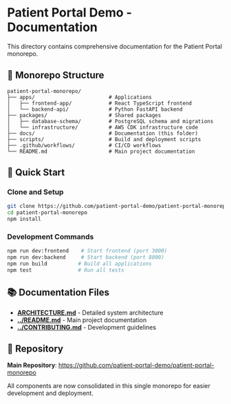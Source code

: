 # Patient Portal Demo - Documentation

This directory contains comprehensive documentation for the Patient Portal monorepo.

## 📁 Monorepo Structure

```
patient-portal-monorepo/
├── apps/                        # Applications
│   ├── frontend-app/            # React TypeScript frontend
│   └── backend-api/             # Python FastAPI backend
├── packages/                    # Shared packages
│   ├── database-schema/         # PostgreSQL schema and migrations
│   └── infrastructure/          # AWS CDK infrastructure code
├── docs/                        # Documentation (this folder)
├── scripts/                     # Build and deployment scripts
├── .github/workflows/           # CI/CD workflows
└── README.md                    # Main project documentation
```

## 🚀 Quick Start

### Clone and Setup
```bash
git clone https://github.com/patient-portal-demo/patient-portal-monorepo.git
cd patient-portal-monorepo
npm install
```

### Development Commands
```bash
npm run dev:frontend    # Start frontend (port 3000)
npm run dev:backend     # Start backend (port 8000)
npm run build          # Build all applications
npm test               # Run all tests
```

## 📚 Documentation Files

- **[ARCHITECTURE.md](ARCHITECTURE.md)** - Detailed system architecture
- **[../README.md](../README.md)** - Main project documentation
- **[../CONTRIBUTING.md](../CONTRIBUTING.md)** - Development guidelines

## 🔗 Repository

**Main Repository**: https://github.com/patient-portal-demo/patient-portal-monorepo

All components are now consolidated in this single monorepo for easier development and deployment.
